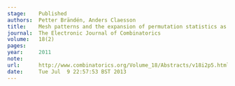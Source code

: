 ```yaml
---
stage:    Published
authors:  Petter Brändén, Anders Claesson
title:    Mesh patterns and the expansion of permutation statistics as sums of permutation patterns
journal:  The Electronic Journal of Combinatorics
volume:   18(2)
pages:    
year:     2011
note:     
url:      http://www.combinatorics.org/Volume_18/Abstracts/v18i2p5.html
date:     Tue Jul  9 22:57:53 BST 2013
---
```

